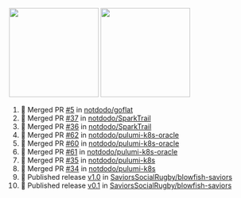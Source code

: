<a href="https://github.com/notdodo"><img src="https://github-readme-stats.vercel.app/api?username=notdodo&count_private=true&theme=dark" height="180" /></a> <a href="https://github.com/notdodo"><img src="https://github-readme-stats.vercel.app/api/top-langs/?username=notdodo&langs_count=8&theme=dark&hide=tex,java,html,css&layout=compact" height="180" /></a>

<!--START_SECTION:activity-->
1. 🎉 Merged PR [#5](https://github.com/notdodo/goflat/pull/5) in [notdodo/goflat](https://github.com/notdodo/goflat)
2. 🎉 Merged PR [#37](https://github.com/notdodo/SparkTrail/pull/37) in [notdodo/SparkTrail](https://github.com/notdodo/SparkTrail)
3. 🎉 Merged PR [#36](https://github.com/notdodo/SparkTrail/pull/36) in [notdodo/SparkTrail](https://github.com/notdodo/SparkTrail)
4. 🎉 Merged PR [#62](https://github.com/notdodo/pulumi-k8s-oracle/pull/62) in [notdodo/pulumi-k8s-oracle](https://github.com/notdodo/pulumi-k8s-oracle)
5. 🎉 Merged PR [#60](https://github.com/notdodo/pulumi-k8s-oracle/pull/60) in [notdodo/pulumi-k8s-oracle](https://github.com/notdodo/pulumi-k8s-oracle)
6. 🎉 Merged PR [#61](https://github.com/notdodo/pulumi-k8s-oracle/pull/61) in [notdodo/pulumi-k8s-oracle](https://github.com/notdodo/pulumi-k8s-oracle)
7. 🎉 Merged PR [#35](https://github.com/notdodo/pulumi-k8s/pull/35) in [notdodo/pulumi-k8s](https://github.com/notdodo/pulumi-k8s)
8. 🎉 Merged PR [#34](https://github.com/notdodo/pulumi-k8s/pull/34) in [notdodo/pulumi-k8s](https://github.com/notdodo/pulumi-k8s)
9. 🚀 Published release [v1.0](https://github.com/SaviorsSocialRugby/blowfish-saviors/releases/tag/v1.0) in [SaviorsSocialRugby/blowfish-saviors](https://github.com/SaviorsSocialRugby/blowfish-saviors)
10. 🚀 Published release [v0.1](https://github.com/SaviorsSocialRugby/blowfish-saviors/releases/tag/v0.1) in [SaviorsSocialRugby/blowfish-saviors](https://github.com/SaviorsSocialRugby/blowfish-saviors)
<!--END_SECTION:activity-->
